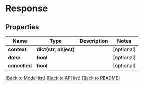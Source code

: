 # Response

## Properties
Name | Type | Description | Notes
------------ | ------------- | ------------- | -------------
**context** | **dict(str, object)** |  | [optional] 
**done** | **bool** |  | [optional] 
**cancelled** | **bool** |  | [optional] 

[[Back to Model list]](../README.md#documentation-for-models) [[Back to API list]](../README.md#documentation-for-api-endpoints) [[Back to README]](../README.md)


